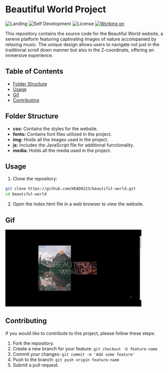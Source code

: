 # Beautiful World Project

![Landing](https://img.shields.io/badge/Landing-Beautiful_World-brightgreen)
![Self Development](https://img.shields.io/badge/Project-Self_Development-red)
![License](https://img.shields.io/badge/License-MIT-yellow)
[![Working on](https://img.shields.io/badge/Working_on-Chrome-informational?logo=google-chrome&logoColor=white)](https://head0223.github.io/beautiful-world/)

This repository contains the source code for the Beautiful World website, a serene platform featuring captivating images of nature accompanied by relaxing music. The unique design allows users to navigate not just in the traditional scroll down manner but also in the Z-coordinate, offering an immersive experience.

## Table of Contents

-  [Folder Structure](#folder-structure)
-  [Usage](#usage)
-  [Gif](#Gif)
-  [Contributing](#contributing)

## Folder Structure

-  **css:** Contains the styles for the website.
-  **fonts:** Contains font files utilized in the project.
-  **img:** Holds all the images used in the project.
-  **js:** Includes the JavaScript file for additional functionality.
-  **media:** Holds all the media used in the project.

## Usage

1. Clone the repository:

```bash
git clone https://github.com/HEAD0223/beautiful-world.git
cd beautiful-world
```

2. Open the index.html file in a web browser to view the website.

## Gif

![Beautiful-World](./media/Beautiful-World.gif)

## Contributing

If you would like to contribute to this project, please follow these steps:

1. Fork the repository.
2. Create a new branch for your feature: `git checkout -b feature-name`
3. Commit your changes: `git commit -m 'Add some feature'`
4. Push to the branch: `git push origin feature-name`
5. Submit a pull request.
